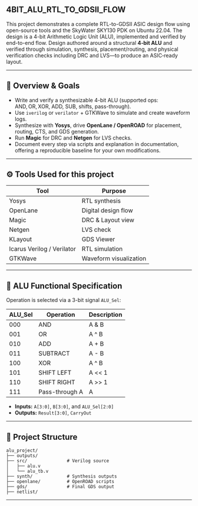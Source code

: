## 4BIT_ALU_RTL_TO_GDSII_FLOW
This project demonstrates a complete RTL-to-GDSII ASIC design flow using open-source tools and the SkyWater SKY130 PDK on Ubuntu 22.04. The design is a 4-bit Arithmetic Logic Unit (ALU), implemented and verified by end-to-end flow. Design authored around a structural **4‑bit ALU** and verified through simulation, synthesis, placement/routing, and physical verification checks including DRC and LVS—to produce an ASIC‑ready layout.

---

## 🚀 Overview & Goals

- Write and verify a synthesizable 4-bit ALU (supported ops: AND, OR, XOR, ADD, SUB, shifts, pass-through).
- Use `iverilog` or `verilator` + GTKWave to simulate and create waveform logs.
- Synthesize with **Yosys**, drive **OpenLane / OpenROAD** for placement, routing, CTS, and GDS generation.
- Run **Magic** for DRC and **Netgen** for LVS checks.
- Document every step via scripts and explanation in documentation, offering a reproducible baseline for your own modifications.

---

## ⚙️ Tools Used for this project
| Tool                       | Purpose                |
| -------------------------- | ---------------------- |
| Yosys                      | RTL synthesis          |
| OpenLane                   | Digital design flow    |
| Magic                      | DRC & Layout view      |
| Netgen                     | LVS check              |
| KLayout                    | GDS Viewer             |
| Icarus Verilog / Verilator | RTL simulation         |
| GTKWave                    | Waveform visualization |

---

## 🧠 ALU Functional Specification

Operation is selected via a 3-bit signal `ALU_Sel`:

| ALU\_Sel | Operation      | Description | 
| -------- | -------------- | ----------- | 
| 000      | AND            | A & B       |  
| 001      | OR             | A ^ B        | 
| 010      | ADD            | A + B       |  
| 011      | SUBTRACT       | A - B       |  
| 100      | XOR            | A ^ B       |   
| 101      | SHIFT LEFT     | A << 1      |   
| 110      | SHIFT RIGHT    | A >> 1      |   
| 111      | Pass-through A | A           | 

- **Inputs:** `A[3:0]`, `B[3:0]`, and `ALU_Sel[2:0]`  
- **Outputs:** `Result[3:0]`, `CarryOut`

---

## 📁 Project Structure

```
alu_project/
├── outputs/
├── src/               # Verilog source
│   ├── alu.v
│   └── alu_tb.v
├── synth/             # Synthesis outputs
├── openlane/          # OpenROAD scripts
├── gds/               # Final GDS output
├── netlist/

```
---
